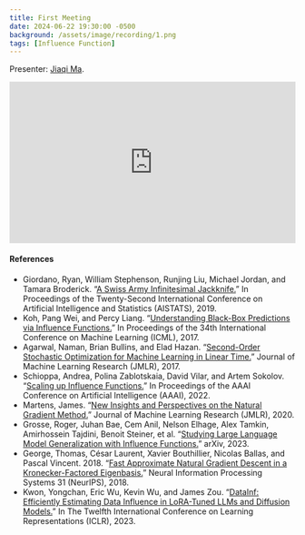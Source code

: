 ```yaml
---
title: First Meeting
date: 2024-06-22 19:30:00 -0500
background: /assets/image/recording/1.png
tags: [Influence Function]
---
```


Presenter: [Jiaqi Ma](https://jiaqima.github.io/).

<style>
.video-container {
  position: relative;
  padding-bottom: 56.25%; /* 16:9 aspect ratio */
  height: 0;
  overflow: hidden;
  max-width: 100%;
  background: #000;
}

.video-container iframe {
  position: absolute;
  top: 0;
  left: 0;
  width: 100%;
  height: 100%;
  border: 0;
}
</style>

<div class="video-container">
  <iframe width="560" height="315" src="https://www.youtube.com/embed/iQavd0dK704" frameborder="0" allow="accelerometer; autoplay; clipboard-write; encrypted-media; gyroscope; picture-in-picture" allowfullscreen></iframe>
</div>

#### References

- Giordano, Ryan, William Stephenson, Runjing Liu, Michael Jordan, and Tamara Broderick. “[A Swiss Army Infinitesimal Jackknife.](https://proceedings.mlr.press/v89/giordano19a.html)” In Proceedings of the Twenty-Second International Conference on Artificial Intelligence and Statistics (AISTATS), 2019.
- Koh, Pang Wei, and Percy Liang. “[Understanding Black-Box Predictions via Influence Functions.](https://proceedings.mlr.press/v70/koh17a.html)” In Proceedings of the 34th International Conference on Machine Learning (ICML), 2017.
- Agarwal, Naman, Brian Bullins, and Elad Hazan. “[Second-Order Stochastic Optimization for Machine Learning in Linear Time.](https://www.jmlr.org/papers/v18/16-491.html)” Journal of Machine Learning Research (JMLR), 2017.
- Schioppa, Andrea, Polina Zablotskaia, David Vilar, and Artem Sokolov. “[Scaling up Influence Functions.](https://ojs.aaai.org/index.php/AAAI/article/view/20791)” In Proceedings of the AAAI Conference on Artificial Intelligence (AAAI), 2022.
- Martens, James. “[New Insights and Perspectives on the Natural Gradient Method.](https://www.jmlr.org/papers/v21/17-678.html)” Journal of Machine Learning Research (JMLR), 2020.
- Grosse, Roger, Juhan Bae, Cem Anil, Nelson Elhage, Alex Tamkin, Amirhossein Tajdini, Benoit Steiner, et al. “[Studying Large Language Model Generalization with Influence Functions.](http://arxiv.org/abs/2308.03296)” arXiv, 2023.
- George, Thomas, César Laurent, Xavier Bouthillier, Nicolas Ballas, and Pascal Vincent. 2018. “[Fast Approximate Natural Gradient Descent in a Kronecker-Factored Eigenbasis.](https://proceedings.neurips.cc/paper/2018/hash/48000647b315f6f00f913caa757a70b3-Abstract.html)” Neural Information Processing Systems 31 (NeurIPS), 2018.
- Kwon, Yongchan, Eric Wu, Kevin Wu, and James Zou. “[DataInf: Efficiently Estimating Data Influence in LoRA-Tuned LLMs and Diffusion Models.](https://openreview.net/forum?id=9m02ib92Wz)” In The Twelfth International Conference on Learning Representations (ICLR), 2023.
